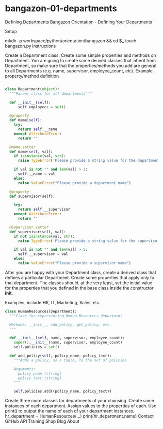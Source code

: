 # bangazon-01-departments
Defining Departments
Bangazon Orientation - Defining Your Departments

Setup

mkdir -p workspace/python/orientation/bangazon && cd $_
touch bangazon.py
Instructions

Create a Department class. Create some simple properties and methods on Department. You are going to create some derived classes that inherit from Department, so make sure that the properties/methods you add are general to all Departments (e.g. name, supervisor, employee_count, etc).
Example property/method definition

```python

class Department(object):
  """Parent class for all departments"""

  def __init__(self):
      self.employees = set()

  @property
  def name(self):
    try:
      return self.__name
    except AttributeError:
      return ""

  @name.setter
  def name(self, val):
    if isinstance(val, str):
      raise TypeError('Please provide a string value for the department name')

    if val is not "" and len(val) > 1:
      self.__name = val
    else:
      raise ValueError("Please provide a department name")

  @property
  def supervisor(self):

    try:
      return self.__supervisor
    except AttributeError:
      return ""

  @supervisor.setter
  def supervisor(self, val):
    if not isinstance(val, str):
      raise TypeError('Please provide a string value for the supervisor name')

    if val is not "" and len(val) > 5:
      self.__supervisor = val
    else:
      raise ValueError("Please provide a supervisor name")

```
After you are happy with your Department class, create a derived class that defines a particular Department. Create some properties that apply only to that department.
The classes should, at the very least, set the initial value for the properties that you defined in the base class inside the constructor __init__.

Examples, include HR, IT, Marketing, Sales, etc.

```python
class HumanResources(Department):
  """Class for representing Human Resources department

  Methods: __init__, add_policy, get_policy, etc.
  """

  def __init__(self, name, supervisor, employee_count):
    super().__init__(name, supervisor, employee_count)
    self.policies = set()

  def add_policy(self, policy_name, policy_text):
    """Adds a policy, as a tuple, to the set of policies

    Arguments:
      policy_name (string)
      policy_text (string)
    """

    self.policies.add((policy_name, policy_text))
```
Create three more classes for departments of your choosing.
Create some instances of each department.
Assign values to the properties of each.
Use print() to output the name of each of your department instances.
hr_department = HumanResources(...)
print(hr_department.name)
Contact GitHub API Training Shop Blog About
